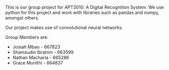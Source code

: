 This is our group project for APT3010: A Digital Recognition System.
We use python for this project and work with libraries such as pandas
and numpy, amongst others.

Our project makes use of convolutional neural networks.

Group Members are:
- Josiah Mbao - 667823
- Shamsudin Ibrahim - 663599
- Nathan Macharia - 665286
- Grace Muriithi - 664837
